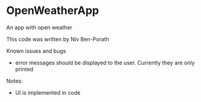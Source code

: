# OpenWeatherApp
An app with open weather

This code was written by Niv Ben-Porath


Known issues and bugs
* error messages should be displayed to the user. Currently they are only printed


Notes:
* UI is implemented in code

